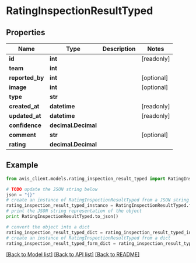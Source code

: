 # RatingInspectionResultTyped


## Properties

Name | Type | Description | Notes
------------ | ------------- | ------------- | -------------
**id** | **int** |  | [readonly]
**team** | **int** |  |
**reported_by** | **int** |  | [optional]
**image** | **int** |  | [optional]
**type** | **str** |  |
**created_at** | **datetime** |  | [readonly]
**updated_at** | **datetime** |  | [readonly]
**confidence** | **decimal.Decimal** |  |
**comment** | **str** |  | [optional]
**rating** | **decimal.Decimal** |  |

## Example

```python
from avis_client.models.rating_inspection_result_typed import RatingInspectionResultTyped

# TODO update the JSON string below
json = "{}"
# create an instance of RatingInspectionResultTyped from a JSON string
rating_inspection_result_typed_instance = RatingInspectionResultTyped.from_json(json)
# print the JSON string representation of the object
print RatingInspectionResultTyped.to_json()

# convert the object into a dict
rating_inspection_result_typed_dict = rating_inspection_result_typed_instance.to_dict()
# create an instance of RatingInspectionResultTyped from a dict
rating_inspection_result_typed_form_dict = rating_inspection_result_typed.from_dict(rating_inspection_result_typed_dict)
```
[[Back to Model list]](../#documentation-for-models) [[Back to API list]](../#documentation-for-api-endpoints) [[Back to README]](../)

